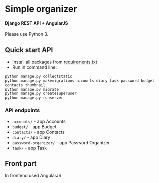 # Simple organizer
#### Django REST API + AngularJS

Please use Python 3.

## Quick start API

* Install all packages from [requirements.txt](requirements.txt)
* Run in command line:

```
python manage.py collectstatic
python manage.py makemigrations accounts diary task password budget contacts thumbnail
python manage.py migrate
python manage.py createsuperuser
python manage.py runserver
```

### API endpoints
* `accounts/` - app Accounts
* `budget/` - app Budget
* `contacts/` - app Contacts
* `diary/` - app Diary
* `password-organizer/` - app Password Organizer
* `task/` - app Task

## Front part
In frontend used AngularJS